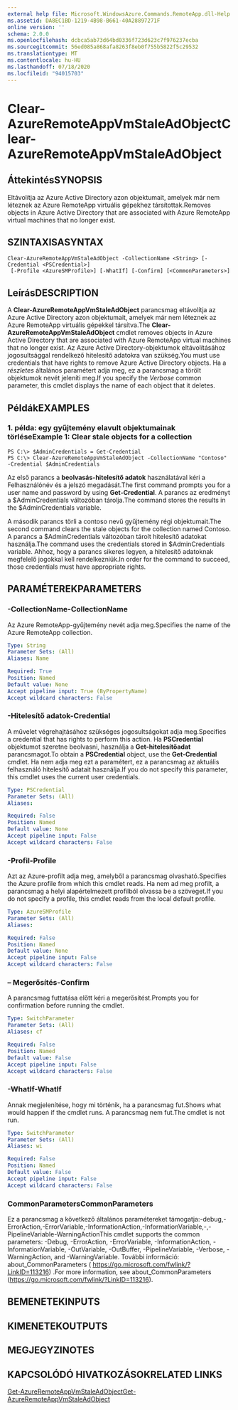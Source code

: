```yaml
---
external help file: Microsoft.WindowsAzure.Commands.RemoteApp.dll-Help.xml
ms.assetid: DA8EC1BD-1219-4B98-B661-40A28897271F
online version: ''
schema: 2.0.0
ms.openlocfilehash: dcbca5ab73d64bd0336f723d623c7f976237ecba
ms.sourcegitcommit: 56ed085a868afa8263f8eb0f755b5822f5c29532
ms.translationtype: MT
ms.contentlocale: hu-HU
ms.lasthandoff: 07/18/2020
ms.locfileid: "94015703"
---
```

# <span data-ttu-id="3697b-101">Clear-AzureRemoteAppVmStaleAdObject</span><span class="sxs-lookup"><span data-stu-id="3697b-101">Clear-AzureRemoteAppVmStaleAdObject</span></span>

## <span data-ttu-id="3697b-102">Áttekintés</span><span class="sxs-lookup"><span data-stu-id="3697b-102">SYNOPSIS</span></span>
<span data-ttu-id="3697b-103">Eltávolítja az Azure Active Directory azon objektumait, amelyek már nem léteznek az Azure RemoteApp virtuális gépekhez társítottak.</span><span class="sxs-lookup"><span data-stu-id="3697b-103">Removes objects in Azure Active Directory that are associated with Azure RemoteApp virtual machines that no longer exist.</span></span>

## <span data-ttu-id="3697b-104">SZINTAXISA</span><span class="sxs-lookup"><span data-stu-id="3697b-104">SYNTAX</span></span>

```
Clear-AzureRemoteAppVmStaleAdObject -CollectionName <String> [-Credential <PSCredential>]
 [-Profile <AzureSMProfile>] [-WhatIf] [-Confirm] [<CommonParameters>]
```

## <span data-ttu-id="3697b-105">Leírás</span><span class="sxs-lookup"><span data-stu-id="3697b-105">DESCRIPTION</span></span>
<span data-ttu-id="3697b-106">A **Clear-AzureRemoteAppVmStaleAdObject** parancsmag eltávolítja az Azure Active Directory azon objektumait, amelyek már nem léteznek az Azure RemoteApp virtuális gépekkel társítva.</span><span class="sxs-lookup"><span data-stu-id="3697b-106">The **Clear-AzureRemoteAppVmStaleAdObject** cmdlet removes objects in Azure Active Directory that are associated with Azure RemoteApp virtual machines that no longer exist.</span></span>
<span data-ttu-id="3697b-107">Az Azure Active Directory-objektumok eltávolításához jogosultsággal rendelkező hitelesítő adatokra van szükség.</span><span class="sxs-lookup"><span data-stu-id="3697b-107">You must use credentials that have rights to remove Azure Active Directory objects.</span></span>
<span data-ttu-id="3697b-108">Ha a *részletes* általános paramétert adja meg, ez a parancsmag a törölt objektumok nevét jeleníti meg.</span><span class="sxs-lookup"><span data-stu-id="3697b-108">If you specify the *Verbose* common parameter, this cmdlet displays the name of each object that it deletes.</span></span>

## <span data-ttu-id="3697b-109">Példák</span><span class="sxs-lookup"><span data-stu-id="3697b-109">EXAMPLES</span></span>

### <span data-ttu-id="3697b-110">1. példa: egy gyűjtemény elavult objektumainak törlése</span><span class="sxs-lookup"><span data-stu-id="3697b-110">Example 1: Clear stale objects for a collection</span></span>
```
PS C:\> $AdminCredentials = Get-Credential
PS C:\> Clear-AzureRemoteAppVmStaleAdObject -CollectionName "Contoso" -Credential $AdminCredentials
```

<span data-ttu-id="3697b-111">Az első parancs a **beolvasás-hitelesítő adatok** használatával kéri a Felhasználónév és a jelszó megadását.</span><span class="sxs-lookup"><span data-stu-id="3697b-111">The first command prompts you for a user name and password by using **Get-Credential**.</span></span>
<span data-ttu-id="3697b-112">A parancs az eredményt a $AdminCredentials változóban tárolja.</span><span class="sxs-lookup"><span data-stu-id="3697b-112">The command stores the results in the $AdminCredentials variable.</span></span>

<span data-ttu-id="3697b-113">A második parancs törli a contoso nevű gyűjtemény régi objektumait.</span><span class="sxs-lookup"><span data-stu-id="3697b-113">The second command clears the stale objects for the collection named Contoso.</span></span>
<span data-ttu-id="3697b-114">A parancs a $AdminCredentials változóban tárolt hitelesítő adatokat használja.</span><span class="sxs-lookup"><span data-stu-id="3697b-114">The command uses the credentials stored in $AdminCredentials variable.</span></span>
<span data-ttu-id="3697b-115">Ahhoz, hogy a parancs sikeres legyen, a hitelesítő adatoknak megfelelő jogokkal kell rendelkezniük.</span><span class="sxs-lookup"><span data-stu-id="3697b-115">In order for the command to succeed, those credentials must have appropriate rights.</span></span>

## <span data-ttu-id="3697b-116">PARAMÉTEREK</span><span class="sxs-lookup"><span data-stu-id="3697b-116">PARAMETERS</span></span>

### <span data-ttu-id="3697b-117">-CollectionName</span><span class="sxs-lookup"><span data-stu-id="3697b-117">-CollectionName</span></span>
<span data-ttu-id="3697b-118">Az Azure RemoteApp-gyűjtemény nevét adja meg.</span><span class="sxs-lookup"><span data-stu-id="3697b-118">Specifies the name of the Azure RemoteApp collection.</span></span>

```yaml
Type: String
Parameter Sets: (All)
Aliases: Name

Required: True
Position: Named
Default value: None
Accept pipeline input: True (ByPropertyName)
Accept wildcard characters: False
```

### <span data-ttu-id="3697b-119">-Hitelesítő adatok</span><span class="sxs-lookup"><span data-stu-id="3697b-119">-Credential</span></span>
<span data-ttu-id="3697b-120">A művelet végrehajtásához szükséges jogosultságokat adja meg.</span><span class="sxs-lookup"><span data-stu-id="3697b-120">Specifies a credential that has rights to perform this action.</span></span>
<span data-ttu-id="3697b-121">Ha **PSCredential** objektumot szeretne beolvasni, használja a **Get-hitelesítőadat** parancsmagot.</span><span class="sxs-lookup"><span data-stu-id="3697b-121">To obtain a **PSCredential** object, use the **Get-Credential** cmdlet.</span></span>
<span data-ttu-id="3697b-122">Ha nem adja meg ezt a paramétert, ez a parancsmag az aktuális felhasználó hitelesítő adatait használja.</span><span class="sxs-lookup"><span data-stu-id="3697b-122">If you do not specify this parameter, this cmdlet uses the current user credentials.</span></span>

```yaml
Type: PSCredential
Parameter Sets: (All)
Aliases: 

Required: False
Position: Named
Default value: None
Accept pipeline input: False
Accept wildcard characters: False
```

### <span data-ttu-id="3697b-123">-Profil</span><span class="sxs-lookup"><span data-stu-id="3697b-123">-Profile</span></span>
<span data-ttu-id="3697b-124">Azt az Azure-profilt adja meg, amelyből a parancsmag olvasható.</span><span class="sxs-lookup"><span data-stu-id="3697b-124">Specifies the Azure profile from which this cmdlet reads.</span></span>
<span data-ttu-id="3697b-125">Ha nem ad meg profilt, a parancsmag a helyi alapértelmezett profilból olvassa be a szöveget.</span><span class="sxs-lookup"><span data-stu-id="3697b-125">If you do not specify a profile, this cmdlet reads from the local default profile.</span></span>

```yaml
Type: AzureSMProfile
Parameter Sets: (All)
Aliases: 

Required: False
Position: Named
Default value: None
Accept pipeline input: False
Accept wildcard characters: False
```

### <span data-ttu-id="3697b-126">– Megerősítés</span><span class="sxs-lookup"><span data-stu-id="3697b-126">-Confirm</span></span>
<span data-ttu-id="3697b-127">A parancsmag futtatása előtt kéri a megerősítést.</span><span class="sxs-lookup"><span data-stu-id="3697b-127">Prompts you for confirmation before running the cmdlet.</span></span>

```yaml
Type: SwitchParameter
Parameter Sets: (All)
Aliases: cf

Required: False
Position: Named
Default value: False
Accept pipeline input: False
Accept wildcard characters: False
```

### <span data-ttu-id="3697b-128">-WhatIf</span><span class="sxs-lookup"><span data-stu-id="3697b-128">-WhatIf</span></span>
<span data-ttu-id="3697b-129">Annak megjelenítése, hogy mi történik, ha a parancsmag fut.</span><span class="sxs-lookup"><span data-stu-id="3697b-129">Shows what would happen if the cmdlet runs.</span></span>
<span data-ttu-id="3697b-130">A parancsmag nem fut.</span><span class="sxs-lookup"><span data-stu-id="3697b-130">The cmdlet is not run.</span></span>

```yaml
Type: SwitchParameter
Parameter Sets: (All)
Aliases: wi

Required: False
Position: Named
Default value: False
Accept pipeline input: False
Accept wildcard characters: False
```

### <span data-ttu-id="3697b-131">CommonParameters</span><span class="sxs-lookup"><span data-stu-id="3697b-131">CommonParameters</span></span>
<span data-ttu-id="3697b-132">Ez a parancsmag a következő általános paramétereket támogatja:-debug,-ErrorAction,-ErrorVariable,-InformationAction,-InformationVariable,-,-PipelineVariable-WarningAction</span><span class="sxs-lookup"><span data-stu-id="3697b-132">This cmdlet supports the common parameters: -Debug, -ErrorAction, -ErrorVariable, -InformationAction, -InformationVariable, -OutVariable, -OutBuffer, -PipelineVariable, -Verbose, -WarningAction, and -WarningVariable.</span></span> <span data-ttu-id="3697b-133">További információ: about_CommonParameters ( https://go.microsoft.com/fwlink/?LinkID=113216) .</span><span class="sxs-lookup"><span data-stu-id="3697b-133">For more information, see about_CommonParameters (https://go.microsoft.com/fwlink/?LinkID=113216).</span></span>

## <span data-ttu-id="3697b-134">BEMENETEK</span><span class="sxs-lookup"><span data-stu-id="3697b-134">INPUTS</span></span>

## <span data-ttu-id="3697b-135">KIMENETEK</span><span class="sxs-lookup"><span data-stu-id="3697b-135">OUTPUTS</span></span>

## <span data-ttu-id="3697b-136">MEGJEGYZI</span><span class="sxs-lookup"><span data-stu-id="3697b-136">NOTES</span></span>

## <span data-ttu-id="3697b-137">KAPCSOLÓDÓ HIVATKOZÁSOK</span><span class="sxs-lookup"><span data-stu-id="3697b-137">RELATED LINKS</span></span>

[<span data-ttu-id="3697b-138">Get-AzureRemoteAppVmStaleAdObject</span><span class="sxs-lookup"><span data-stu-id="3697b-138">Get-AzureRemoteAppVmStaleAdObject</span></span>](./Get-AzureRemoteAppVmStaleAdObject.md)


